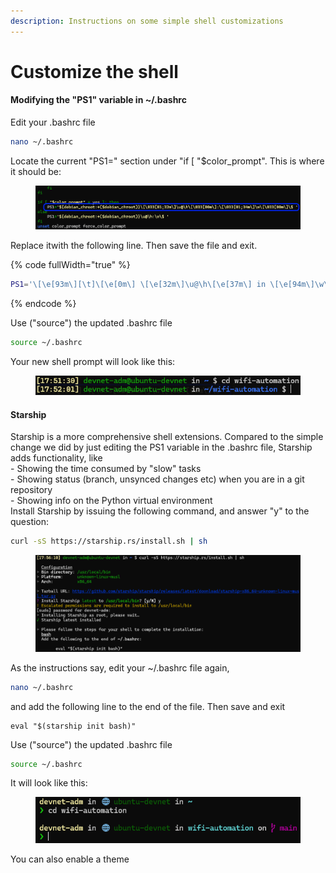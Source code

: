 ```yaml
---
description: Instructions on some simple shell customizations
---
```


# Customize the shell

#### Modifying the "PS1" variable in \~/.bashrc

Edit your .bashrc file

```bash
nano ~/.bashrc
```

Locate the current "PS1=" section under "if \[ "$color\_prompt". This is where it should be:

<figure><img src=".gitbook/assets/image.png" alt=""><figcaption></figcaption></figure>

Replace itwith the following line. Then save the file and exit.

{% code fullWidth="true" %}
```bash
PS1='\[\e[93m\][\t]\[\e[0m\] \[\e[32m\]\u@\h\[\e[37m\] in \[\e[94m\]\w\[\e[0m\] \[\e[37m\]\$\[\e[0m\] '
```
{% endcode %}

Use ("source") the updated .bashrc file

```bash
source ~/.bashrc
```

Your new shell prompt will look like this:

<figure><img src=".gitbook/assets/image (2).png" alt=""><figcaption></figcaption></figure>

#### Starship

Starship is a more comprehensive shell extensions. Compared to the simple change we did by just editing the PS1 variable in the .bashrc file, Starship adds functionality, like \
\- Showing the time consumed by "slow" tasks\
\- Showing status (branch, unsynced changes etc) when you are in a git repository\
\- Showing info on the Python virtual environment\
Install Starship by issuing the following command, and answer "y" to the question:

```bash
curl -sS https://starship.rs/install.sh | sh
```

<figure><img src=".gitbook/assets/image (3).png" alt=""><figcaption></figcaption></figure>

As the instructions say, edit your \~/.bashrc file again,

```bash
nano ~/.bashrc
```

&#x20;and add the following line to the end of the file. Then save and exit

```
eval "$(starship init bash)"
```

Use ("source") the updated .bashrc file

```bash
source ~/.bashrc
```

It will look like this:

<figure><img src=".gitbook/assets/image (4).png" alt=""><figcaption></figcaption></figure>

You can also enable a theme



